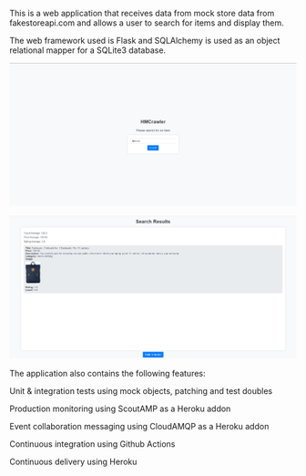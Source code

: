 This is a web application that receives data from mock store data from fakestoreapi.com and allows a user to search for items and display them.

The web framework used is Flask and SQLAlchemy is used as an object relational mapper for a SQLite3 database.

![Home page:](images/homepage.png)

![Search page:](images/searchpage.png)

The application also contains the following features:

Unit & integration tests using mock objects, patching and test doubles

Production monitoring using ScoutAMP as a Heroku addon

Event collaboration messaging using CloudAMQP as a Heroku addon

Continuous integration using Github Actions

Continuous delivery using Heroku
